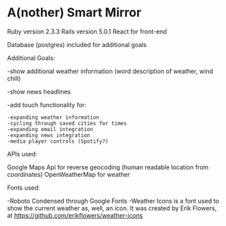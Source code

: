# A(nother) Smart Mirror

Ruby version 2.3.3
Rails version 5.0.1
React for front-end

Database (postgres) included for additional goals

Additional Goals:

-show additional weather information (word description of weather, wind chill)

-show news headlines

-add touch functionality for:
  
    -expanding weather information
    -cycling through saved cities for times
    -expanding email integration
    -expanding news integration
    -media player controls (Spotify?)

APIs used: 

Google Maps Api for reverse geocoding (human readable location from coordinates)
OpenWeatherMap for weather

Fonts used:

-Roboto Condensed through Google Fonts
-Weather Icons is a font used to show the current weather as, well, an icon. It was created by Erik Flowers, at https://github.com/erikflowers/weather-icons